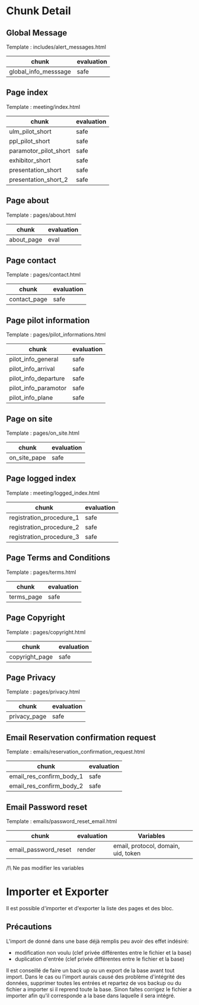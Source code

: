 # Chunk Detail

## Global Message

Template : includes/alert_messages.html

|chunk                |evaluation|
|---------------------|----------|
|global_info_messsage |   safe   |

## Page index

Template : meeting/index.html

|chunk                 |evaluation|
|----------------------|----------|
|ulm_pilot_short       |   safe   |
|ppl_pilot_short       |   safe   |
|paramotor_pilot_short |   safe   |
|exhibitor_short       |   safe   |
|presentation_short    |   safe   |
|presentation_short_2  |   safe   |

## Page about

Template : pages/about.html

|   chunk   | evaluation |
|-----------|------------|
|about_page | eval       |

## Page contact

Template : pages/contact.html

| chunk       | evaluation |
|-------------|------------|
|contact_page | safe       |

## Page pilot information

Template : pages/pilot_informations.html


| chunk                | evaluation |
|----------------------|------------|
| pilot_info_general   |    safe    |
| pilot_info_arrival   |    safe    |
| pilot_info_departure |    safe    |
| pilot_info_paramotor |    safe    |
| pilot_info_plane     |    safe    |


## Page on site

Template : pages/on_site.html

| chunk        | evaluation  |
|--------------|-------------|
| on_site_pape | safe        |


## Page logged index

Template : meeting/logged_index.html

| chunk                    | evaluation |
|--------------------------|------------|
| registration_procedure_1 | safe       |
| registration_procedure_2 | safe       |
| registration_procedure_3 | safe       |


## Page Terms and Conditions

Template : pages/terms.html

| chunk     | evaluation |
|-----------|------------|
|terms_page |   safe     |


## Page Copyright

Template : pages/copyright.html

| chunk         | evaluation |
|---------------|------------|
|copyright_page |   safe     |


## Page Privacy

Template : pages/privacy.html

| chunk       | evaluation |
|-------------|------------|
|privacy_page |   safe     |


## Email Reservation confirmation request

Template : emails/reservation_confirmation_request.html

| chunk                   | evaluation |
|-------------------------|------------|
| email_res_confirm_body_1 | safe       |
| email_res_confirm_body_2 | safe       |


## Email Password reset

Template : emails/password_reset_email.html

| chunk                   | evaluation | Variables |
|-------------------------|------------|-----------|
| email_password_reset    | render     | email, protocol, domain, uid, token|

/!\ Ne pas modifier les variables

# Importer et Exporter

Il est possible d'importer et d'exporter la liste des pages et des bloc.

## Précautions

L'import de donné dans une base déjà remplis peu avoir des effet indésiré:
* modification non voulu (clef privée différentes entre le fichier et la base)
* duplication d'entrée (clef privée différentes entre le fichier et la base)

Il est conseillé de faire un back up ou un export de la base avant tout import.
Dans le cas ou l'import aurais causé des problème d'intégrité des données, supprimer
toutes les entrées et repartez de vos backup ou du fichier a importer si il reprend toute la base.
Sinon faites corrigez le fichier a importer afin qu'il corresponde a la base dans laquelle il sera intégré.
 

